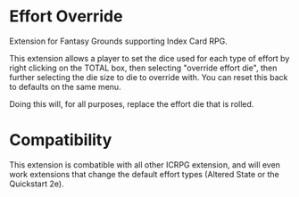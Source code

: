# Effort Override

Extension for Fantasy Grounds supporting Index Card RPG.

This extension allows a player to set the dice used for each type of effort by right clicking on the TOTAL box, then selecting "override effort die",
then further selecting the die size to die to override with. You can reset this back to defaults on the same menu.

Doing this will, for all purposes, replace the effort die that is rolled.

# Compatibility 
This extension is combatible with all other ICRPG extension, and will even work extensions that change the default effort types (Altered State or the Quickstart 2e).
